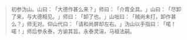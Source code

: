 
> 初参沩山。山曰：​「大德作甚么来？​」师曰：​「介胄全具。​」山曰：​「尽卸了来，与大德相见。​」师曰：​「卸了也。​」山咄曰：​「贼尚未打，卸作甚么？​」师无对。仰山代曰：​「请和尚屏却左右。​」沩山以手指曰：​「喏！喏！」师后参永泰，方谕其旨。永泰灵湍，马祖法嗣。
